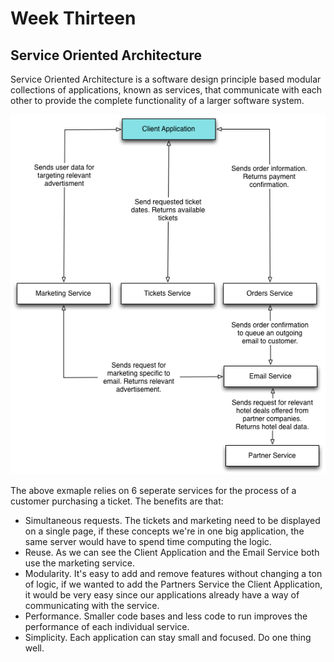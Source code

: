 # Week Thirteen

## Service Oriented Architecture

Service Oriented Architecture is a software design principle based modular collections of applications, known as services, that communicate with each other to provide the complete functionality of a larger software system.

![SOA Example](../../images/SOA-example.png)

The above exmaple relies on 6 seperate services for the process of a customer purchasing a ticket. The benefits are that:

- Simultaneous requests. The tickets and marketing need to be displayed on a single page, if these concepts we're in one big application, the same server would have to spend time computing the logic.
- Reuse. As we can see the Client Application and the Email Service both use the marketing service.
- Modularity. It's easy to add and remove features without changing a ton of logic, if we wanted to add the Partners Service the Client Application, it would be very easy since our applications already have a way of communicating with the service.
- Performance. Smaller code bases and less code to run improves the performance of each individual service.
- Simplicity. Each application can stay small and focused. Do one thing well.
